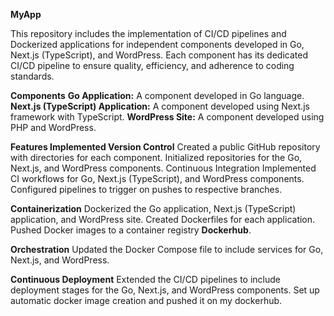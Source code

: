 **MyApp** 

This repository includes the implementation of CI/CD pipelines and Dockerized applications for independent components developed in Go, Next.js (TypeScript), and WordPress. Each component has its dedicated CI/CD pipeline to ensure quality, efficiency, and adherence to coding standards.

**Components**
**Go Application:** A component developed in Go language.
**Next.js (TypeScript) Application:** A component developed using Next.js framework with TypeScript.
**WordPress Site:** A component developed using PHP and WordPress.

**Features Implemented
Version Control**
Created a public GitHub repository with directories for each component.
Initialized repositories for the Go, Next.js, and WordPress components.
Continuous Integration
Implemented CI workflows for Go, Next.js (TypeScript), and WordPress components.
Configured pipelines to trigger on pushes to respective branches.

**Containerization**
Dockerized the Go application, Next.js (TypeScript) application, and WordPress site.
Created Dockerfiles for each application.
Pushed Docker images to a container registry **Dockerhub**.

**Orchestration**
Updated the Docker Compose file to include services for Go, Next.js, and WordPress.

**Continuous Deployment**
Extended the CI/CD pipelines to include deployment stages for the Go, Next.js, and WordPress components.
Set up automatic docker image creation and pushed it on my dockerhub.
